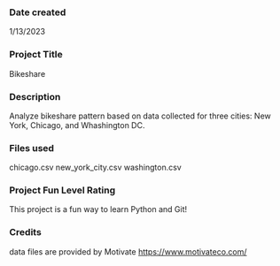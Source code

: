 ### Date created
1/13/2023

### Project Title
Bikeshare

### Description
Analyze bikeshare pattern based on data collected for three cities: New York, Chicago, and Whashington DC.

### Files used
chicago.csv
new_york_city.csv
washington.csv

### Project Fun Level Rating
This project is a fun way to learn Python and Git!

### Credits
data files are provided by Motivate https://www.motivateco.com/

